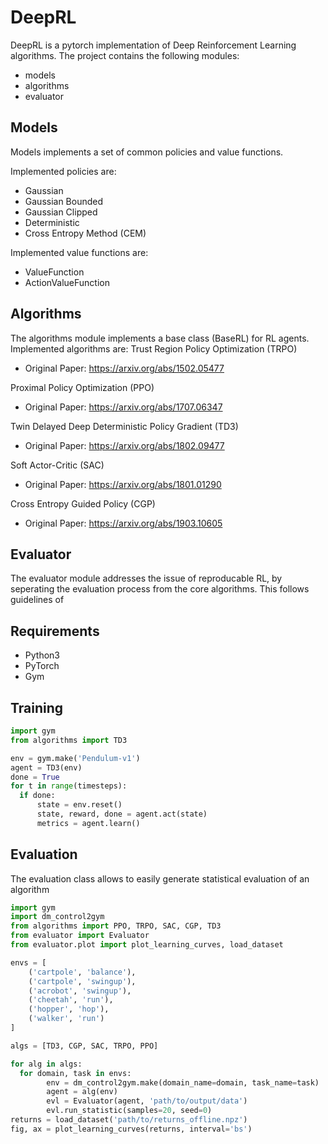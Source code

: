 # DeepRL
DeepRL is a pytorch implementation of Deep Reinforcement Learning algorithms. The project contains the following modules:
- models
- algorithms
- evaluator

## Models
Models implements a set of common policies and value functions. 

Implemented policies are:
- Gaussian
- Gaussian Bounded
- Gaussian Clipped
- Deterministic
- Cross Entropy Method (CEM) 

Implemented value functions are:
- ValueFunction
- ActionValueFunction

## Algorithms
The algorithms module implements a base class (BaseRL) for RL agents. 
Implemented algorithms are:
Trust Region Policy Optimization (TRPO) 
  - Original Paper: https://arxiv.org/abs/1502.05477
  
Proximal Policy Optimization (PPO)
  - Original Paper: https://arxiv.org/abs/1707.06347
  
Twin Delayed Deep Deterministic Policy Gradient (TD3)
  - Original Paper: https://arxiv.org/abs/1802.09477
  
Soft Actor-Critic (SAC)
  - Original Paper: https://arxiv.org/abs/1801.01290
  
Cross Entropy Guided Policy (CGP)
  - Original Paper: https://arxiv.org/abs/1903.10605

## Evaluator
The evaluator module addresses the issue of reproducable RL, by seperating the evaluation process from the core algorithms. This follows guidelines of 


## Requirements
- Python3
- PyTorch
- Gym

## Training
```python
import gym
from algorithms import TD3

env = gym.make('Pendulum-v1')
agent = TD3(env)
done = True
for t in range(timesteps):
  if done:
      state = env.reset()
      state, reward, done = agent.act(state)
      metrics = agent.learn()
```

## Evaluation
The evaluation class allows to easily generate statistical evaluation of an algorithm

```python
import gym 
import dm_control2gym
from algorithms import PPO, TRPO, SAC, CGP, TD3
from evaluator import Evaluator
from evaluator.plot import plot_learning_curves, load_dataset

envs = [
    ('cartpole', 'balance'),
    ('cartpole', 'swingup'),
    ('acrobot', 'swingup'),
    ('cheetah', 'run'),
    ('hopper', 'hop'),
    ('walker', 'run')
]

algs = [TD3, CGP, SAC, TRPO, PPO]

for alg in algs:
  for domain, task in envs:
        env = dm_control2gym.make(domain_name=domain, task_name=task)
        agent = alg(env)
        evl = Evaluator(agent, 'path/to/output/data')
        evl.run_statistic(samples=20, seed=0)
returns = load_dataset('path/to/returns_offline.npz')
fig, ax = plot_learning_curves(returns, interval='bs')
```
